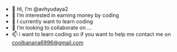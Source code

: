 - 👋 Hi, I’m @avhyudaya2
- 👀 I’m interested in earning money by coding
- 🌱 I currently want to learn coding 
- 💞️ I’m looking to collaborate on ...
- 📫 i want to learn coding so if you want to help me contact me on coolbanana6996@gmail.com



<!---
avhyudaya2/avhyudaya2 is a ✨ special ✨ repository because its `README.md` (this file) appears on your GitHub profile.
You can click the Preview link to take a look at your changes.
--->
